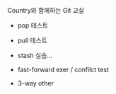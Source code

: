 Country와 함께하는 Git 교실

- pop 테스트
- pull 테스트
- stash 실습...



- fast-forward exer / confilct test
- 3-way other
